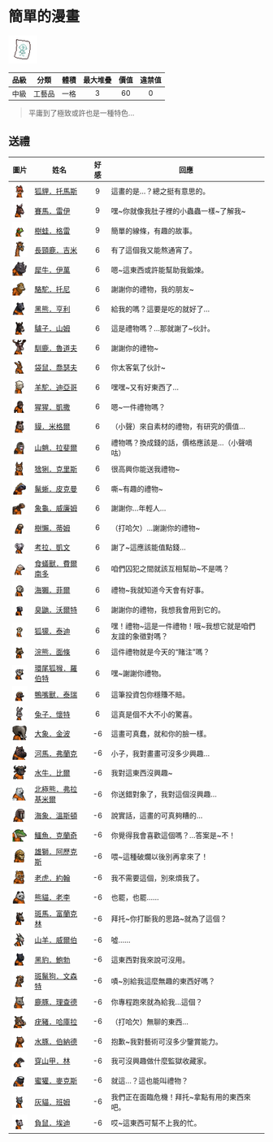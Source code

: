 # 簡單的漫畫

![img](images/item_pic_JDDMH.png)

|品級|分類|體積|最大堆疊|價值|違禁值|
|:--:|:--:|:--:|:--:|:--:|:--:|
|中級|工藝品|一格|3|60|0|

> 平庸到了極致或許也是一種特色…

## 送禮

|圖片|姓名|好感|回應|
|:--:|--|:--:|--|
|![img](images/fox.png)|[狐貍．托馬斯](狐貍．托馬斯.md)|9|這畫的是…？總之挺有意思的。|
|![img](images/horse.png)|[賽馬．雷伊](賽馬．雷伊.md)|9|嘿\~你就像我肚子裡的小蟲蟲一樣\~了解我\~|
|![img](images/Treefrog.png)|[樹蛙．格雷](樹蛙．格雷.md)|9|簡單的線條，有趣的故事。|
|![img](images/giraffe.png)|[長頸鹿．吉米](長頸鹿．吉米.md)|6|有了這個我又能熬通宵了。|
|![img](images/rhinoceros.png)|[犀牛．伊萬](犀牛．伊萬.md)|6|嗯\~這東西或許能幫助我鍛煉。|
|![img](images/camel.png)|[駱駝．托尼](駱駝．托尼.md)|6|謝謝你的禮物，我的朋友\~|
|![img](images/BlackBear.png)|[黑熊．亨利](黑熊．亨利.md)|6|給我的嗎？這要是吃的就好了…|
|![img](images/donkey.png)|[驢子．山姆](驢子．山姆.md)|6|這是禮物嗎？…那就謝了\~伙計。|
|![img](images/reindeer.png)|[馴鹿．魯道夫](馴鹿．魯道夫.md)|6|謝謝你的禮物\~|
|![img](images/kangaroo.png)|[袋鼠．喬瑟夫](袋鼠．喬瑟夫.md)|6|你太客氣了伙計\~|
|![img](images/Alpaca.png)|[羊駝．迪亞哥](羊駝．迪亞哥.md)|6|嘿嘿\~又有好東西了…|
|![img](images/chimpanzee.png)|[猩猩．凱撒](猩猩．凱撒.md)|6|嗯\~一件禮物嗎？|
|![img](images/tapir.png)|[貘．米格爾](貘．米格爾.md)|6|（小聲）來自素材的禮物，有研究的價值…|
|![img](images/Mandrill.png)|[山魈．拉斐爾](山魈．拉斐爾.md)|6|禮物嗎？換成錢的話，價格應該是…（小聲嘀咕）|
|![img](images/Lynx.png)|[猞猁．克里斯](猞猁．克里斯.md)|6|很高興你能送我禮物\~|
|![img](images/MarineIguana.png)|[鬣蜥．皮克曼](鬣蜥．皮克曼.md)|6|嘶\~有趣的禮物\~|
|![img](images/Tortoise.png)|[象龜．威廉姆](象龜．威廉姆.md)|6|謝謝你…年輕人…|
|![img](images/sloth.png)|[樹懶．蒂姆](樹懶．蒂姆.md)|6|（打哈欠）…謝謝你的禮物\~|
|![img](images/Koala.png)|[考拉．凱文](考拉．凱文.md)|6|謝了\~這應該能值點錢…|
|![img](images/Anteater.png)|[食蟻獸．費爾南多](食蟻獸．費爾南多.md)|6|咱們囚犯之間就該互相幫助\~不是嗎？|
|![img](images/SeaOtter.png)|[海獺．菲爾](海獺．菲爾.md)|6|禮物\~我就知道今天會有好事。|
|![img](images/skunk.png)|[臭鼬．沃爾特](臭鼬．沃爾特.md)|6|謝謝你的禮物，我想我會用到它的。|
|![img](images/meerkat.png)|[狐獴．泰迪](狐獴．泰迪.md)|6|嘿！禮物\~這是一件禮物！哦\~我想它就是咱們友誼的象徵對嗎？|
|![img](images/Raccoon.png)|[浣熊．面條](浣熊．面條.md)|6|這件禮物就是今天的“賭注”嗎？|
|![img](images/RingTailedLemur.png)|[環尾狐猴．羅伯特](環尾狐猴．羅伯特.md)|6|嘿\~謝謝你禮物。|
|![img](images/platypus.png)|[鴨嘴獸．泰瑞](鴨嘴獸．泰瑞.md)|6|這筆投資包你穩賺不賠。|
|![img](images/rabbit.png)|[兔子．懷特](兔子．懷特.md)|6|這真是個不大不小的驚喜。|
|![img](images/elephant.png)|[大象．金波](大象．金波.md)|-6|這畫可真蠢，就和你的臉一樣。|
|![img](images/hippopotamus.png)|[河馬．弗蘭克](河馬．弗蘭克.md)|-6|小子，我對畫畫可沒多少興趣…|
|![img](images/AfricanBuffalo.png)|[水牛．比爾](水牛．比爾.md)|-6|我對這東西沒興趣\~|
|![img](images/PolarBear.png)|[北極熊．弗拉基米爾](北極熊．弗拉基米爾.md)|-6|你送錯對象了，我對這個沒興趣…|
|![img](images/walrus.png)|[海象．溫斯頓](海象．溫斯頓.md)|-6|說實話，這畫的可真夠糟的…|
|![img](images/crocodile.png)|[鱷魚．克蘭奇](鱷魚．克蘭奇.md)|-6|你覺得我會喜歡這個嗎？…答案是\~不！|
|![img](images/lion.png)|[雄獅．阿歷克斯](雄獅．阿歷克斯.md)|-6|喂\~這種破爛以後別再拿來了！|
|![img](images/tiger.png)|[老虎．約翰](老虎．約翰.md)|-6|我不需要這個，別來煩我了。|
|![img](images/panda.png)|[熊貓．老李](熊貓．老李.md)|-6|也罷，也罷……|
|![img](images/zebra.png)|[斑馬．富蘭克林](斑馬．富蘭克林.md)|-6|拜托\~你打斷我的思路\~就為了這個？|
|![img](images/goat.png)|[山羊．威爾伯](山羊．威爾伯.md)|-6|噓……|
|![img](images/BlackPanther.png)|[黑豹．鮑勃](黑豹．鮑勃.md)|-6|這東西對我來說可沒用。|
|![img](images/SpottedHyaena.png)|[斑鬣狗．文森特](斑鬣狗．文森特.md)|-6|嘖\~別給我這麼無趣的東西好嗎？|
|![img](images/DeerDolphin.png)|[鹿豚．理查德](鹿豚．理查德.md)|-6|你專程跑來就為給我…這個？|
|![img](images/Warthog.png)|[疣豬．哈庫拉](疣豬．哈庫拉.md)|-6|（打哈欠）無聊的東西…|
|![img](images/Capybara.png)|[水豚．伯納德](水豚．伯納德.md)|-6|抱歉\~我對藝術可沒多少鑒賞能力。|
|![img](images/pangolin.png)|[穿山甲．林](穿山甲．林.md)|-6|我可沒興趣做什麼監獄收藏家。|
|![img](images/HoneyBadger.png)|[蜜獾．麥克斯](蜜獾．麥克斯.md)|-6|就這…？這也能叫禮物？|
|![img](images/cat.png)|[灰貓．班姆](灰貓．班姆.md)|-6|我們正在面臨危機！拜托\~拿點有用的東西來吧。|
|![img](images/Possum.png)|[負鼠．埃迪](負鼠．埃迪.md)|-6|哎\~這東西可幫不上我的忙。|

